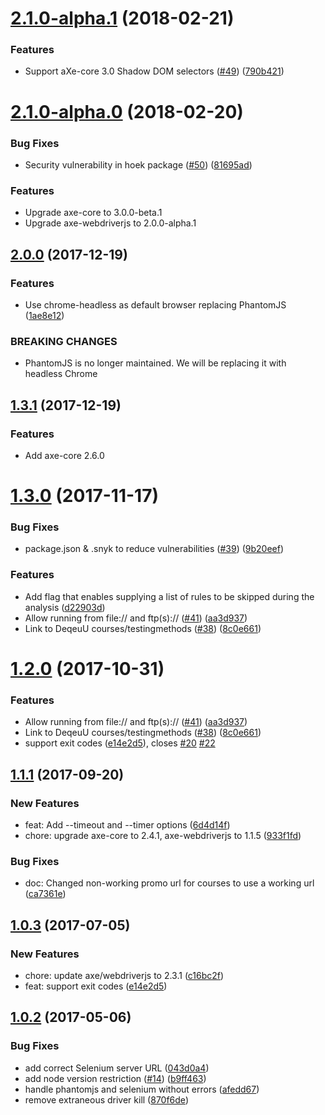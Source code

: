 <a name="2.1.0-alpha.1"></a>
# [2.1.0-alpha.1](https://github.com/dequelabs/axe-cli/compare/v2.1.0-alpha.0...v2.1.0-alpha.1) (2018-02-21)


### Features

* Support aXe-core 3.0 Shadow DOM selectors ([#49](https://github.com/dequelabs/axe-cli/issues/49)) ([790b421](https://github.com/dequelabs/axe-cli/commit/790b421))



<a name="2.1.0-alpha.0"></a>
# [2.1.0-alpha.0](https://github.com/dequelabs/axe-cli/compare/v2.0.0...v2.1.0-alpha.0) (2018-02-20)


### Bug Fixes

* Security vulnerability in hoek package ([#50](https://github.com/dequelabs/axe-cli/issues/50)) ([81695ad](https://github.com/dequelabs/axe-cli/commit/81695ad))

### Features

* Upgrade axe-core to 3.0.0-beta.1
* Upgrade axe-webdriverjs to 2.0.0-alpha.1



<a name="2.0.0"></a>
## [2.0.0](https://github.com/dequelabs/axe-cli/compare/v1.3.1...v2.0.0) (2017-12-19)


### Features

* Use chrome-headless as default browser replacing PhantomJS ([1ae8e12](https://github.com/dequelabs/axe-cli/commit/1ae8e12))


### BREAKING CHANGES

* PhantomJS is no longer maintained. We will be
replacing it with headless Chrome



<a name="1.3.1"></a>
## [1.3.1](https://github.com/dequelabs/axe-cli/compare/v1.3.0...v1.3.1) (2017-12-19)


### Features

* Add axe-core 2.6.0


<a name="1.3.0"></a>
# [1.3.0](https://github.com/dequelabs/axe-cli/compare/v1.1.1...v1.3.0) (2017-11-17)


### Bug Fixes

* package.json & .snyk to reduce vulnerabilities ([#39](https://github.com/dequelabs/axe-cli/issues/39)) ([9b20eef](https://github.com/dequelabs/axe-cli/commit/9b20eef))


### Features

* Add flag that enables supplying a list of rules to be skipped during the analysis ([d22903d](https://github.com/dequelabs/axe-cli/commit/d22903d))
* Allow running from file:// and ftp(s):// ([#41](https://github.com/dequelabs/axe-cli/issues/41)) ([aa3d937](https://github.com/dequelabs/axe-cli/commit/aa3d937))
* Link to DeqeuU courses/testingmethods ([#38](https://github.com/dequelabs/axe-cli/issues/38)) ([8c0e661](https://github.com/dequelabs/axe-cli/commit/8c0e661))



<a name="1.2.0"></a>
# [1.2.0](https://github.com/dequelabs/axe-cli/compare/1.0.2...1.2.0) (2017-10-31)


### Features

* Allow running from file:// and ftp(s):// ([#41](https://github.com/dequelabs/axe-cli/issues/41)) ([aa3d937](https://github.com/dequelabs/axe-cli/commit/aa3d937))
* Link to DeqeuU courses/testingmethods ([#38](https://github.com/dequelabs/axe-cli/issues/38)) ([8c0e661](https://github.com/dequelabs/axe-cli/commit/8c0e661))
* support exit codes ([e14e2d5](https://github.com/dequelabs/axe-cli/commit/e14e2d5)), closes [#20](https://github.com/dequelabs/axe-cli/issues/20) [#22](https://github.com/dequelabs/axe-cli/issues/22)


<a name="1.1.1"></a>
## [1.1.1](https://github.com/dequelabs/axe-cli/compare/1.0.3...1.1.1) (2017-09-20)


### New Features

* feat: Add --timeout and --timer options ([6d4d14f](https://github.com/dequelabs/axe-cli/commit/6d4d14f80e63bef2d54b3704a818a8ca8b1bb0e3))
* chore: upgrade axe-core to 2.4.1, axe-webdriverjs to 1.1.5 ([933f1fd](https://github.com/dequelabs/axe-cli/commit/933f1fdb60b06c6fbbcf6d77763dd334d4df8d73))


### Bug Fixes

* doc: Changed non-working promo url for courses to use a working url ([ca7361e](https://github.com/dequelabs/axe-cli/commit/ca7361e653ccb8f3a0138d0dc5f800ff09136351))


<a name="1.0.3"></a>
## [1.0.3](https://github.com/dequelabs/axe-cli/compare/1.0.2...1.0.3) (2017-07-05)


### New Features

* chore: update axe/webdriverjs to 2.3.1 ([c16bc2f](https://github.com/dequelabs/axe-cli/commit/c16bc2f48f60fbdc556c983db396794cad083a71))
* feat: support exit codes ([e14e2d5](https://github.com/dequelabs/axe-cli/commit/e14e2d503fc52e6ca38378dd865f8948ed1f9d88))



<a name="1.0.2"></a>
## [1.0.2](https://github.com/dequelabs/axe-cli/compare/043d0a4...1.0.2) (2017-05-06)


### Bug Fixes

* add correct Selenium server URL ([043d0a4](https://github.com/dequelabs/axe-cli/commit/043d0a4))
* add node version restriction ([#14](https://github.com/dequelabs/axe-cli/issues/14)) ([b9ff463](https://github.com/dequelabs/axe-cli/commit/b9ff463))
* handle phantomjs and selenium without errors ([afedd67](https://github.com/dequelabs/axe-cli/commit/afedd67))
* remove extraneous driver kill ([870f6de](https://github.com/dequelabs/axe-cli/commit/870f6de))



